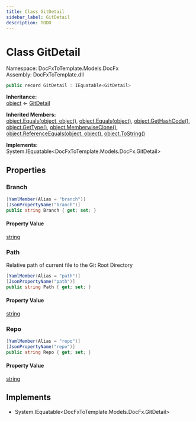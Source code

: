 ```yaml
---
title: Class GitDetail
sidebar_label: GitDetail
description: TODO
---
```


# Class GitDetail
Namespace: DocFxToTemplate.Models.DocFx   
Assembly: DocFxToTemplate.dll
    
   

```csharp title="src/DocFxToTemplate/Models/DocFx/GitDetail.cs#8" 
public record GitDetail : IEquatable<GitDetail>
```

**Inheritance:**   
[object](https://learn.microsoft.com/dotnet/api/system.object) &lt;- 
[GitDetail](../DocFxToTemplate.Models.DocFx/GitDetail)   

**Inherited Members:**   
[object.Equals(object, object)](https://learn.microsoft.com/dotnet/api/system.object.equals#system-object-equals(system-object-system-object)), [object.Equals(object)](https://learn.microsoft.com/dotnet/api/system.object.equals#system-object-equals(system-object)), [object.GetHashCode()](https://learn.microsoft.com/dotnet/api/system.object.gethashcode), [object.GetType()](https://learn.microsoft.com/dotnet/api/system.object.gettype), [object.MemberwiseClone()](https://learn.microsoft.com/dotnet/api/system.object.memberwiseclone), [object.ReferenceEquals(object, object)](https://learn.microsoft.com/dotnet/api/system.object.referenceequals), [object.ToString()](https://learn.microsoft.com/dotnet/api/system.object.tostring)   

**Implements:**   
System.IEquatable\<DocFxToTemplate.Models.DocFx.GitDetail\>   

## Properties
### Branch
   
            
```csharp title="src/DocFxToTemplate/Models/DocFx/GitDetail.cs#17"
[YamlMember(Alias = "branch")]
[JsonPropertyName("branch")]
public string Branch { get; set; }
```   

#### Property Value
[string](https://learn.microsoft.com/dotnet/api/system.string)   
   
### Path
Relative path of current file to the Git Root Directory   
            
```csharp title="src/DocFxToTemplate/Models/DocFx/GitDetail.cs#13"
[YamlMember(Alias = "path")]
[JsonPropertyName("path")]
public string Path { get; set; }
```   

#### Property Value
[string](https://learn.microsoft.com/dotnet/api/system.string)   
   
### Repo
   
            
```csharp title="src/DocFxToTemplate/Models/DocFx/GitDetail.cs#21"
[YamlMember(Alias = "repo")]
[JsonPropertyName("repo")]
public string Repo { get; set; }
```   

#### Property Value
[string](https://learn.microsoft.com/dotnet/api/system.string)   
   
   

   

   

   

## Implements
* System.IEquatable\<DocFxToTemplate.Models.DocFx.GitDetail\>
   

   